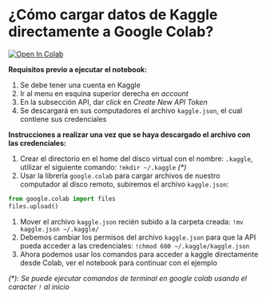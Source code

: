 # ¿Cómo cargar datos de Kaggle directamente a Google Colab?

<a href="https://colab.research.google.com/drive/1zvyMKfu_SdXnPcF7fXhyeRauK_X4_4qI?usp=sharing">
  <img src="https://colab.research.google.com/assets/colab-badge.svg" alt="Open In Colab"/>
</a>

**Requisitos previo a ejecutar el notebook:**

1. Se debe tener una cuenta en Kaggle
1. Ir al menu en esquina superior derecha en _account_
1. En la subsección API, dar _click_ en _Create New API Token_
1. Se descargará en sus computadores el archivo `kaggle.json`, el cual contiene sus credenciales

**Instrucciones a realizar una vez que se haya descargado el archivo con las credenciales:**

1. Crear el directorio en el home del disco virtual con el nombre: `.kaggle`, utilizar el siguiente comando: `!mkdir ~/.kaggle` _(*)_
1. Usar la libreria `google.colab` para cargar archivos de nuestro computador al disco remoto, subiremos el archivo `kaggle.json`:
```python
from google.colab import files
files.upload()
```
1. Mover el archivo `kaggle.json` recién subido a la carpeta creada: `!mv kaggle.json ~/.kaggle/`
1. Debemos cambiar los permisos del archivo `kaggle.json` para que la API pueda acceder a las credenciales: `!chmod 600 ~/.kaggle/kaggle.json`
1. Ahora podemos usar los comandos para acceder a kaggle directamente desde Colab, ver el notebook para continuar con el ejemplo 

_(*): Se puede ejecutar comandos de terminal en google colab usando el caracter `!` al inicio_
